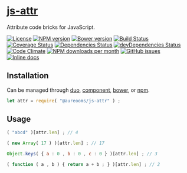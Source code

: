 [js-attr](http://make-github-pseudonymous-again.github.io/js-attr)
==

Attribute code bricks for JavaScript.

[![License](https://img.shields.io/github/license/make-github-pseudonymous-again/js-attr.svg?style=flat)](https://raw.githubusercontent.com/make-github-pseudonymous-again/js-attr/master/LICENSE)
[![NPM version](https://img.shields.io/npm/v/@aureooms/js-attr.svg?style=flat)](https://www.npmjs.org/package/@aureooms/js-attr)
[![Bower version](https://img.shields.io/bower/v/@aureooms/js-attr.svg?style=flat)](http://bower.io/search/?q=@aureooms/js-attr)
[![Build Status](https://img.shields.io/travis/make-github-pseudonymous-again/js-attr.svg?style=flat)](https://travis-ci.org/make-github-pseudonymous-again/js-attr)
[![Coverage Status](https://img.shields.io/coveralls/make-github-pseudonymous-again/js-attr.svg?style=flat)](https://coveralls.io/r/make-github-pseudonymous-again/js-attr)
[![Dependencies Status](https://img.shields.io/david/make-github-pseudonymous-again/js-attr.svg?style=flat)](https://david-dm.org/make-github-pseudonymous-again/js-attr#info=dependencies)
[![devDependencies Status](https://img.shields.io/david/dev/make-github-pseudonymous-again/js-attr.svg?style=flat)](https://david-dm.org/make-github-pseudonymous-again/js-attr#info=devDependencies)
[![Code Climate](https://img.shields.io/codeclimate/github/make-github-pseudonymous-again/js-attr.svg?style=flat)](https://codeclimate.com/github/make-github-pseudonymous-again/js-attr)
[![NPM downloads per month](https://img.shields.io/npm/dm/@aureooms/js-attr.svg?style=flat)](https://www.npmjs.org/package/@aureooms/js-attr)
[![GitHub issues](https://img.shields.io/github/issues/make-github-pseudonymous-again/js-attr.svg?style=flat)](https://github.com/make-github-pseudonymous-again/js-attr/issues)
[![Inline docs](http://inch-ci.org/github/make-github-pseudonymous-again/js-attr.svg?branch=master&style=shields)](http://inch-ci.org/github/make-github-pseudonymous-again/js-attr)

## Installation

Can be managed through [duo](https://github.com/duojs/duo),
[component](https://github.com/componentjs/component),
[bower](https://github.com/bower/bower), or
[npm](https://github.com/npm/npm).

```js
let attr = require( "@aureooms/js-attr" ) ;
```

## Usage

```js
( "abcd" )[attr.len] ; // 4

( new Array( 17 ) )[attr.len] ; // 17

Object.keys( { a : 0 , b : 0 , c : 0 } )[attr.len] ; // 3

( function ( a , b ) { return a + b ; } )[attr.len] ; // 2
```
